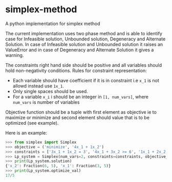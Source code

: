 # simplex-method
A python implementation for simplex method

The current implementation uses two phase method and is able to identify case for Infeasible solution, Unbounded solution,
Degeneracy and Alternate Solution.
In case of Infeasible solution and Unbounded solution it raises an ValueError and in case of Degeneracy and Alternate Solution
it gives a warning.

The constraints right hand side should be positive and all variables should hold non-negativity conditions.
Rules for constraint representation:

- Each variable should have coefficient if it is in constraint i.e
  `x_1` is not allowd instead use `1x_1`.
- Only single spaces should be used.
- For a variable `x_i` i should be an integer in `[1, num_vars]`, where `num_vars` is number of variables

Objective function should be a tuple with first element as objective ie to maximize or minimize and second
element should value that is to be optimized (see example).

Here is an example:
``` python
>>> from simplex import Simplex
>>> objective = ('minimize', '4x_1 + 1x_2')
>>> constraints = ['3x_1 + 1x_2 = 3', '4x_1 + 3x_2 >= 6', '1x_1 + 2x_2 <= 4']
>>> Lp_system = Simplex(num_vars=2, constraints=constraints, objective_function=objective)
>>> print(Lp_system.solution)
{'x_2': Fraction(6, 5), 'x_1': Fraction(3, 5)}
>>> print(Lp_system.optimize_val)
17/5

```

